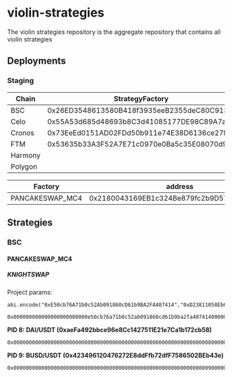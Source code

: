 # violin-strategies
The violin strategies repository is the aggregate repository that contains all violin strategies

## Deployments
### Staging

| Chain   | StrategyFactory                            | StrategyFactory Implementation             | 
| ------- | ------------------------------------------ | ------------------------------------------ |
| BSC     | 0x26ED3548613580B418f3935eeB2355deC80C9130 | 0x28FDce085147D1A8f85358d6F809c867Dbf199C8 |
| Celo    | 0x55A53d685d48693b8C3d41085177DE98C89A7a80 | 0x81a48669f0BfD745a847fcEC7815c172EfEfF67c |
| Cronos  | 0x73EeEd0151AD02FDd50b911e74E38D6136ce27DA | 0x81a48669f0BfD745a847fcEC7815c172EfEfF67c |
| FTM     | 0x53635b33A3F52A7E71c0970e0Ba5c35E08070d92 | 0x81a48669f0BfD745a847fcEC7815c172EfEfF67c |
| Harmony |  |
| Polygon |  |


| Factory         | address                                    |
| --------------- | ------------------------------------------ |
| PANCAKESWAP_MC4 | 0x2180043169EB1c324Be879fc2b9D578F4366884f |

## Strategies
### BSC
#### PANCAKESWAP_MC4
##### KNIGHTSWAP

Project params:
```
abi.encode("0xE50cb76A71b0c52Ab091860cD61b9BA2FA407414","0xD23811058Eb6e7967D9a00dc3886E75610c4AbBa");

```
```
0x000000000000000000000000e50cb76a71b0c52ab091860cd61b9ba2fa407414000000000000000000000000d23811058eb6e7967d9a00dc3886e75610c4abba
```

**PID 8: DAI/USDT (0xaeFa492bbce96e8Cc1427511E21e7Ca1b172cb58)**
```
0x000000000000000000000000000000000000000000000000000000000000000800000000000000000000000000000000000000000000000000000000000000400000000000000000000000000000000000000000000000000000000000000000
```
**PID 9: BUSD/USDT (0x423496120476272E8ddFfb72dfF7586502BEb43e)**
```
0x000000000000000000000000000000000000000000000000000000000000000900000000000000000000000000000000000000000000000000000000000000400000000000000000000000000000000000000000000000000000000000000000
```

